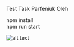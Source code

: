 Test Task Parfeniuk Oleh

npm install<br/>
npm run start


![alt text](http://i.piccy.info/i9/2939ddff9199025ff5792942d991f221/1526506922/30776/1244767/Screenshot_46.png)
